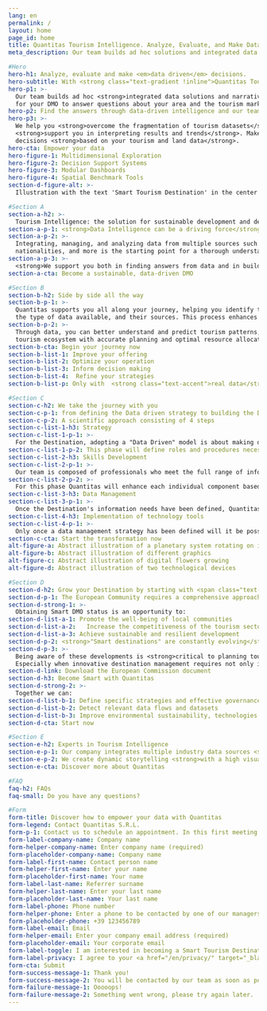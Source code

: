 ```yaml
---
lang: en
permalink: /
layout: home
page_id: home
title: Quantitas Tourism Intelligence. Analyze, Evaluate, and Make Data Driven Decisions.
meta_description: Our team builds ad hoc solutions and integrated data narratives for your DMO to answer questions about your area and the tourism market.

#Hero
hero-h1: Analyze, evaluate and make <em>data driven</em> decisions.
hero-subtitle: With <strong class="text-gradient !inline">Quantitas Tourism Intelligence</strong> you can manage your DMO starting with your most important data.
hero-p1: >-
  Our team builds ad hoc <strong>integrated data solutions and narratives</strong>
  for your DMO to answer questions about your area and the tourism market.
hero-p2: Find the answers through data-driven intelligence and our team's data knowledge.
hero-p3: >-
  We help you <strong>overcome the fragmentation of tourism datasets</strong> to get a global view and 
  <strong>support you in interpreting results and trends</strong>. Make confident business and policy 
  decisions <strong>based on your tourism and land data</strong>.
hero-cta: Empower your data
hero-figure-1: Multidimensional Exploration
hero-figure-2: Decision Support Systems
hero-figure-3: Modular Dashboards
hero-figure-4: Spatial Benchmark Tools
section-d-figure-alt: >-
  Illustration with the text 'Smart Tourism Destination' in the center and all around, clockwise from the top: 'Data', 'Infrastructure and Technology', 'Business', 'Strategy', 'Skills', 'Governance'

#Section A
section-a-h2: >-
  Tourism Intelligence: the solution for sustainable development and destination competitiveness
section-a-p-1: <strong>Data Intelligence can be a driving force</strong> for tourism destination innovation and an important factor in competitiveness, sustainable development, quality of life, and resilience.
section-a-p-2: >-
  Integrating, managing, and analyzing data from multiple sources such as: territory, tourist flows, overnight tourists, 
  nationalities, and more is the starting point for a thorough understanding of what is happening in your territory.
section-a-p-3: >-
  <strong>We support you both in finding answers from data and in building a strategy based on that data.</strong>
section-a-cta: Become a sustainable, data-driven DMO

#Section B
section-b-h2: Side by side all the way
section-b-p-1: >-
  Quantitas supports you all along your journey, helping you identify the purpose of data collection and analysis, the recipients and providers, 
  the type of data available, and their sources. This process enhances data from the tourism ecosystem, both public and private.
section-b-p-2: >-
  Through data, you can better understand and predict tourism patterns, improving the efficiency and competitiveness of your 
  tourism ecosystem with accurate planning and optimal resource allocation.
section-b-cta: Begin your journey now
section-b-list-1: Improve your offering
section-b-list-2: Optimize your operation
section-b-list-3: Inform decision making
section-b-list-4:  Refine your strategies
section-b-list-p: Only with  <strong class="text-accent">real data</strong> you can take the  <strong class="text-accent">right decisions</strong>.

#Section C
section-c-h2: We take the journey with you
section-c-p-1: from defining the Data driven strategy to building the Data Management Plan.
section-c-p-2: A scientific approach consisting of 4 steps
section-c-list-1-h3: Strategy
section-c-list-1-p-1: >-
  For the Destination, adopting a "Data Driven" model is about making data the basis for supporting decision-making and the discovery of new marketing strategies and actions. Specifically, in order for the DMO to transit to the status of "Smart Tourism Destination," it is essential, in terms of its Governance, to acquire the ability to systematically obtain and use information extracted from data.
section-c-list-1-p-2: This phase will define roles and procedures necessary technological components, architectures, data policies, and the set of all activities associated with the management and governance of Destination data.
section-c-list-2-h3: Skills Development
section-c-list-2-p-1: >-
  Our team is composed of professionals who meet the full range of information and technology needs of the Destination. The team will accompany the Destination in all processes of Data Identification and Collection, Data Integration and in defining the most suitable Territorial Performance Indices (KPIs) for its realities. It will train the destination’s internal staff in acquiring the essential tools for sustainable and permanent Data Management.
section-c-list-2-p-2: >-
  For this phase Quantitas will enhance each individual component based on what was defined in the design phase. The individual components can be developed directly by Quantitas in their entirety, or can be integrated from other suppliers.
section-c-list-3-h3: Data Management
section-c-list-3-p-1: >-
  Once the Destination's information needs have been defined, Quantitas will support the Destination in formalizing all the data management processes, with a definition of roles, how the data will be updated, different levels of information accessibility, monitoring features, scalability of the information components, and data security. The Data Management Plan (DMP) will form the documentary basis suitable for certifying the Destination's "Data Driven" status.
section-c-list-4-h3: Implementation of technology tools
section-c-list-4-p-1: >-
  Only once a data management strategy has been defined will it be possible to understand what IT tools the Destination needs to put its data and information into production. As an expert in Tourism Intelligence solutions, Quantitas is the ideal party to accompany the Destination in choosing the most suitable tool with attention to cost-effectiveness and waste reduction: the potential software suggested will be characterized to be strictly functional to the Destination's needs.
section-c-cta: Start the transformation now
alt-figure-a: Abstract illustration of a planetary system rotating on itself
alt-figure-b: Abstract illustration of different graphics
alt-figure-c: Abstract illustration of digital flowers growing
alt-figure-d: Abstract illustration of two technological devices

#Section D
section-d-h2: Grow your Destination by starting with <span class="text-accent"><span class="font-bold">Quantitas on the path to becoming a <span class="font-bold">SMART DMO</span></span>
section-d-p-1: The European Community requires a comprehensive approach and specific skills to gain the ability to access European Funds
section-d-strong-1: >-
  Obtaining Smart DMO status is an opportunity to:
section-d-list-a-1: Promote the well-being of local communities
section-d-list-a-2:   Increase the competitiveness of the tourism sector
section-d-list-a-3: Achieve sustainable and resilient development
section-d-p-2: <strong>"Smart destinations" are constantly evolving</strong> in the provision of services to tourists as a result of socio-demographic, cultural, technological, environmental and political changes affecting all spheres of society.
section-d-p-3: >-
  Being aware of these developments is <strong>critical to planning tourism management and development strategies and timely actions</strong>. 
  Especially when innovative destination management requires not only investment in technology but also <strong>cultural changes in the DMO and the entire tourism ecosystem</strong>.
section-d-link: Download the European Commission document
section-d-h3: Become Smart with Quantitas
section-d-strong-2: >-
  Together we can:
section-d-list-b-1: Define specific strategies and effective governance models
section-d-list-b-2: Detect relevant data flows and datasets
section-d-list-b-3: Improve environmental sustainability, technologies and key infrastructures.
section-d-cta: Start now

#Section E  
section-e-h2: Experts in Tourism Intelligence
section-e-p-1: Our company integrates multiple industry data sources <strong>processed, integrated, analyzed and interpreted</strong>.
section-e-p-2: We create dynamic storytelling <strong>with a high visual impact</strong>, that help the DMO in analyzing the territory, managing and taking strategic decisions.
section-e-cta: Discover more about Quantitas

#FAQ
faq-h2: FAQs
faq-small: Do you have any questions?

#Form
form-title: Discover how to empower your data with Quantitas
form-legend: Contact Quantitas S.R.L.
form-p-1: Contact us to schedule an appointment. In this first meeting we’ll ask you how your destination is structured, what are your needs and which questions you want answered by the data and our team.
form-label-company-name: Company name
form-helper-company-name: Enter company name (required)
form-placeholder-company-name: Company name
form-label-first-name: Contact person name
form-helper-first-name: Enter your name
form-placeholder-first-name: Your name
form-label-last-name: Referrer surname
form-helper-last-name: Enter your last name
form-placeholder-last-name: Your last name
form-label-phone: Phone number
form-helper-phone: Enter a phone to be contacted by one of our managers
form-placeholder-phone: +39 123456789
form-label-email: Email
form-helper-email: Enter your company email address (required)
form-placeholder-email: Your corporate email
form-label-toggle: I am interested in becoming a Smart Tourism Destination
form-label-privacy: I agree to your <a href="/en/privacy/" target="_blank" class="underline text-primary">privacy policy</a>
form-cta: Submit
form-success-message-1: Thank you!
form-success-message-2: You will be contacted by our team as soon as possible
form-failure-message-1: Ooooops!
form-failure-message-2: Something went wrong, please try again later.
---
```


